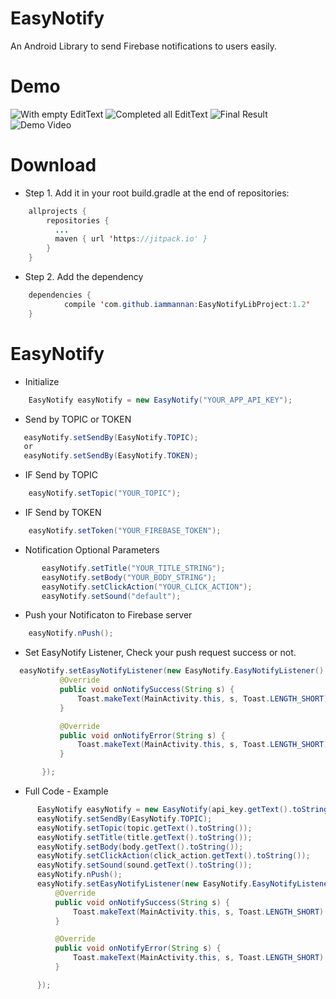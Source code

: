 # EasyNotify
An Android Library to send Firebase notifications to users easily.

# Demo

![With empty EditText](https://github.com/iammannan/EasyNotifyLibProject/blob/master/demo1.png "With empty EditText")
![Completed all EditText](https://github.com/iammannan/EasyNotifyLibProject/blob/master/demo2.png "Completed all EditText")
![Final Result](https://github.com/iammannan/EasyNotifyLibProject/blob/master/demo3.png "Final Result")
![Demo Video](https://github.com/iammannan/EasyNotifyLibProject/blob/master/demo4.png "Demo Video")

# Download

* Step 1. Add it in your root build.gradle at the end of repositories:
```java
    allprojects {
        repositories {
          ...
          maven { url 'https://jitpack.io' }
        }
    }
```
* Step 2. Add the dependency
```java
    dependencies {
	        compile 'com.github.iammannan:EasyNotifyLibProject:1.2'
	}
```

# EasyNotify
* Initialize
```java
    EasyNotify easyNotify = new EasyNotify("YOUR_APP_API_KEY");
```
* Send by TOPIC or TOKEN
```java
   easyNotify.setSendBy(EasyNotify.TOPIC);
   or
   easyNotify.setSendBy(EasyNotify.TOKEN);
```
 * IF Send by TOPIC
 ```java
     easyNotify.setTopic("YOUR_TOPIC");
 ```
 * IF Send by TOKEN
 ```java
     easyNotify.setToken("YOUR_FIREBASE_TOKEN");
 ```
 * Notification Optional Parameters
 ```java
        easyNotify.setTitle("YOUR_TITLE_STRING");
        easyNotify.setBody("YOUR_BODY_STRING");
        easyNotify.setClickAction("YOUR_CLICK_ACTION");
        easyNotify.setSound("default");
 ```
 * Push your Notificaton to Firebase server
 ```java
     easyNotify.nPush();
 ```
 * Set EasyNotify Listener, Check your push request success or not.
 ```java
   easyNotify.setEasyNotifyListener(new EasyNotify.EasyNotifyListener() {
            @Override
            public void onNotifySuccess(String s) {
                Toast.makeText(MainActivity.this, s, Toast.LENGTH_SHORT).show();
            }

            @Override
            public void onNotifyError(String s) {
                Toast.makeText(MainActivity.this, s, Toast.LENGTH_SHORT).show();
            }

        });
 ``` 
  * Full Code - Example
  ```java
    	EasyNotify easyNotify = new EasyNotify(api_key.getText().toString());
        easyNotify.setSendBy(EasyNotify.TOPIC);
        easyNotify.setTopic(topic.getText().toString());
        easyNotify.setTitle(title.getText().toString());
        easyNotify.setBody(body.getText().toString());
        easyNotify.setClickAction(click_action.getText().toString());
        easyNotify.setSound(sound.getText().toString());
        easyNotify.nPush();
        easyNotify.setEasyNotifyListener(new EasyNotify.EasyNotifyListener() {
            @Override
            public void onNotifySuccess(String s) {
                Toast.makeText(MainActivity.this, s, Toast.LENGTH_SHORT).show();
            }

            @Override
            public void onNotifyError(String s) {
                Toast.makeText(MainActivity.this, s, Toast.LENGTH_SHORT).show();
            }

        });
 ```


